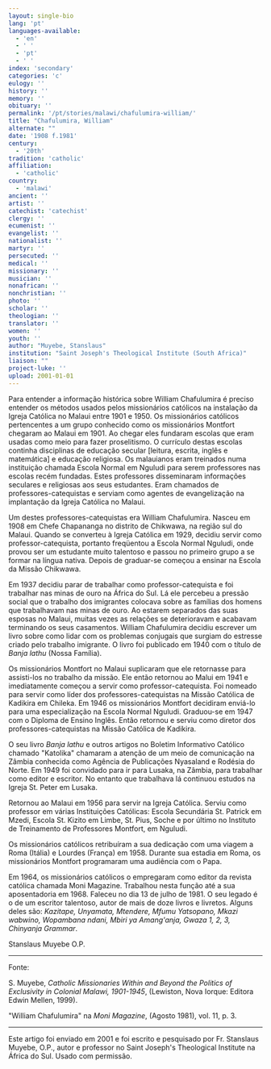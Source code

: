 ```yaml
---
layout: single-bio
lang: 'pt'
languages-available:
  - 'en'
  - ' '
  - 'pt'
  - ' '
index: 'secondary'
categories: 'c'
eulogy: ''
history: ''
memory: ''
obituary: ''
permalink: '/pt/stories/malawi/chafulumira-william/'
title: "Chafulumira, William"
alternate: ""
date: '1908 f.1981'
century:
  - '20th'
tradition: 'catholic'
affiliation:
  - 'catholic'
country:
  - 'malawi'
ancient: ''
artist: ''
catechist: 'catechist'
clergy: ''
ecumenist: ''
evangelist: ''
nationalist: ''
martyr: ''
persecuted: ''
medical: ''
missionary: ''
musician: ''
nonafrican: ''
nonchristian: ''
photo: ''
scholar: ''
theologian: ''
translator: ''
women: ''
youth: ''
author: "Muyebe, Stanslaus"
institution: "Saint Joseph's Theological Institute (South Africa)"
liaison: ""
project-luke: ''
upload: 2001-01-01
---
```




Para entender a informação histórica sobre William Chafulumira é preciso entender os métodos usados pelos missionários católicos na instalação da Igreja Católica no Malaui entre 1901 e 1950. Os missionários católicos pertencentes a um grupo conhecido como os missionários Montfort chegaram ao Malaui em 1901. Ao chegar eles fundaram escolas que eram usadas como meio para fazer proselitismo. O currículo destas escolas continha disciplinas de educação secular [leitura, escrita, inglês e matemática] e educação religiosa. Os malauianos eram treinados numa instituição chamada Escola Normal em Nguludi para serem professores nas escolas recém fundadas. Estes professores disseminaram informações seculares e religiosas aos seus estudantes. Eram chamados de professores-catequistas e serviam como agentes de evangelização na implantação da Igreja Católica no Malaui.

Um destes professores-catequistas era William Chafulumira. Nasceu em 1908 em Chefe Chapananga no distrito de Chikwawa, na região sul do Malaui. Quando se converteu à Igreja Católica em 1929, decidiu servir como professor-catequista, portanto freqüentou a Escola Normal Nguludi, onde provou ser um estudante muito talentoso e passou no primeiro grupo a se formar na língua nativa. Depois de graduar-se começou a ensinar na Escola da Missão Chikwawa.

Em 1937 decidiu parar de trabalhar como professor-catequista e foi trabalhar nas minas de ouro na África do Sul. Lá ele percebeu a pressão social que o trabalho dos imigrantes colocava sobre as famílias dos homens que trabalhavam nas minas de ouro. Ao estarem separados das suas esposas no Malaui, muitas vezes as relações se deterioravam e acabavam terminando os seus casamentos. William Chafulumira decidiu escrever um livro sobre como lidar com os problemas conjugais que surgiam do estresse criado pelo trabalho imigrante. O livro foi publicado em 1940 com o título de *Banja lathu* (Nossa Família).

Os missionários Montfort no Malaui suplicaram que ele retornasse para assisti-los no trabalho da missão. Ele então retornou ao Malui em 1941 e imediatamente começou a servir como professor-catequista. Foi nomeado para servir como líder dos professores-catequistas na Missão Católica de Kadikira em Chileka. Em 1946 os missionários Montfort decidiram enviá-lo para uma especialização na Escola Normal Nguludi. Graduou-se em 1947 com o Diploma de Ensino Inglês. Então retornou e serviu como diretor dos professores-catequistas na Missão Católica de Kadikira.

O seu livro *Banja lathu* e outros artigos no Boletim Informativo Católico chamado "Katolika" chamaram a atenção de um meio de comunicação na Zâmbia conhecida como Agência de Publicações Nyasaland e Rodésia do Norte. Em 1949 foi convidado para ir para Lusaka, na Zâmbia, para trabalhar como editor e escritor. No entanto que trabalhava lá continuou estudos na Igreja St. Peter em Lusaka.

Retornou ao Malaui em 1956 para servir na Igreja Católica. Serviu como professor em várias Instituições Católicas: Escola Secundária St. Patrick em Mzedi, Escola St. Kizito em Limbe, St. Pius, Soche e por último no Instituto de Treinamento de Professores Montfort, em Nguludi.

Os missionários católicos retribuíram a sua dedicação com uma viagem a Roma (Itália) e Lourdes (França) em 1958.  Durante sua estadia em Roma, os missionários Montfort programaram uma audiência com o Papa.

Em 1964, os missionários católicos o empregaram como editor da revista católica chamada Moni Magazine. Trabalhou nesta função até a sua aposentadoria em 1968. Faleceu no dia 13 de julho de 1981. O seu legado é o de um escritor talentoso, autor de mais de doze livros e livretos. Alguns deles são: *Kazitape, Unyamata, Mtendere, Mfumu Yatsopano, Mkazi wabwino, Wopambana ndani, Mbiri ya Amang'anja, Gwaza 1, 2, 3, Chinyanja Grammar*.

Stanslaus Muyebe O.P.

---

Fonte:

S. Muyebe, *Catholic Missionaries Within and Beyond the Politics of Exclusivity in Colonial Malawi, 1901-1945*, (Lewiston, Nova Iorque: Editora Edwin Mellen, 1999).

"William Chafulumira" na *Moni Magazine*, (Agosto 1981), vol. 11, p. 3.

---

Este artigo foi enviado em 2001 e foi escrito e pesquisado por Fr. Stanslaus Muyebe, O.P., autor e professor no Saint Joseph's Theological Institute na África do Sul. Usado com permissão.
